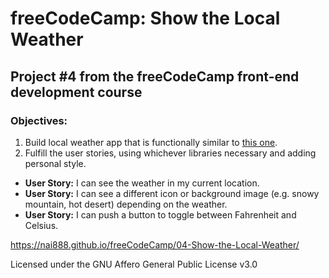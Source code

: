 # freeCodeCamp: Show the Local Weather

## Project #4 from the freeCodeCamp front-end development course

### Objectives:

1. Build local weather app that is functionally similar to [this one](http://codepen.io/FreeCodeCamp/full/bELRjV).
2. Fulfill the user stories, using whichever libraries necessary and adding personal style.

  - **User Story:** I can see the weather in my current location.
  - **User Story:** I can see a different icon or background image (e.g. snowy mountain, hot desert) depending on the weather.
  - **User Story:** I can push a button to toggle between Fahrenheit and Celsius.

<https://nai888.github.io/freeCodeCamp/04-Show-the-Local-Weather/>

Licensed under the GNU Affero General Public License v3.0
